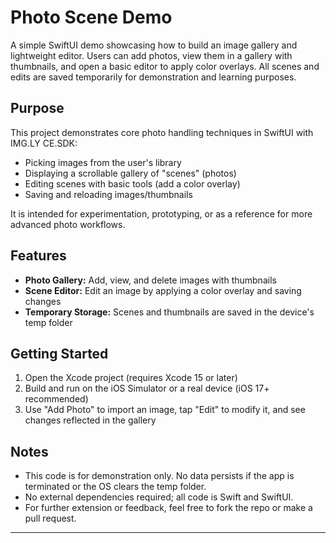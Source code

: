 # Photo Scene Demo

A simple SwiftUI demo showcasing how to build an image gallery and lightweight editor. Users can add photos, view them in a gallery with thumbnails, and open a basic editor to apply color overlays. All scenes and edits are saved temporarily for demonstration and learning purposes.

## Purpose
This project demonstrates core photo handling techniques in SwiftUI with IMG.LY CE.SDK:
- Picking images from the user's library
- Displaying a scrollable gallery of "scenes" (photos)
- Editing scenes with basic tools (add a color overlay)
- Saving and reloading images/thumbnails

It is intended for experimentation, prototyping, or as a reference for more advanced photo workflows.

## Features
- **Photo Gallery:** Add, view, and delete images with thumbnails
- **Scene Editor:** Edit an image by applying a color overlay and saving changes
- **Temporary Storage:** Scenes and thumbnails are saved in the device's temp folder

## Getting Started
1. Open the Xcode project (requires Xcode 15 or later)
2. Build and run on the iOS Simulator or a real device (iOS 17+ recommended)
3. Use "Add Photo" to import an image, tap "Edit" to modify it, and see changes reflected in the gallery

## Notes
- This code is for demonstration only. No data persists if the app is terminated or the OS clears the temp folder.
- No external dependencies required; all code is Swift and SwiftUI.
- For further extension or feedback, feel free to fork the repo or make a pull request.

---
